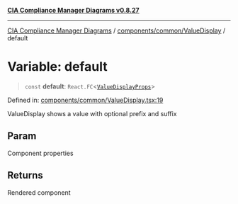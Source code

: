 [**CIA Compliance Manager Diagrams v0.8.27**](../../../../README.md)

***

[CIA Compliance Manager Diagrams](../../../../modules.md) / [components/common/ValueDisplay](../README.md) / default

# Variable: default

> `const` **default**: `React.FC`\<[`ValueDisplayProps`](../interfaces/ValueDisplayProps.md)\>

Defined in: [components/common/ValueDisplay.tsx:19](https://github.com/Hack23/cia-compliance-manager/blob/26bb73ca86d23be8656cdd29d12202323a449310/src/components/common/ValueDisplay.tsx#L19)

ValueDisplay shows a value with optional prefix and suffix

## Param

Component properties

## Returns

Rendered component
